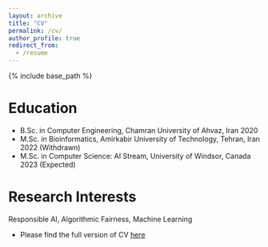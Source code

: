 ```yaml
---
layout: archive
title: "CV"
permalink: /cv/
author_profile: true
redirect_from:
  - /resume
---
```


{% include base_path %}

Education
======
* B.Sc. in Computer Engineering, Chamran University of Ahvaz, Iran  2020
* M.Sc. in Bioinformatics, Amirkabir University of Technology, Tehran, Iran  2022 (Withdrawn)
* M.Sc. in Computer Science: AI Stream, University of Windsor, Canada  2023 (Expected)

Research Interests
======
Responsible AI, Algorithmic Fairness, Machine Learning

* Please find the full version of CV [here](files/HamedLoghmani_Resume_August2023.pdf)
